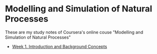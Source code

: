 # Modelling and Simulation of Natural Processes

These are my study notes of Coursera's online couse "Modelling and Simulation of Natural Processes"

- [Week 1. Introduction and Background Concepts](https://github.com/catarina-moreira/model_sim_nat_proc/blob/9af71d5aec133da20786007d226f56670c364549/1.%20Introduction%20and%20General%20Concepts/Week_1.md)


